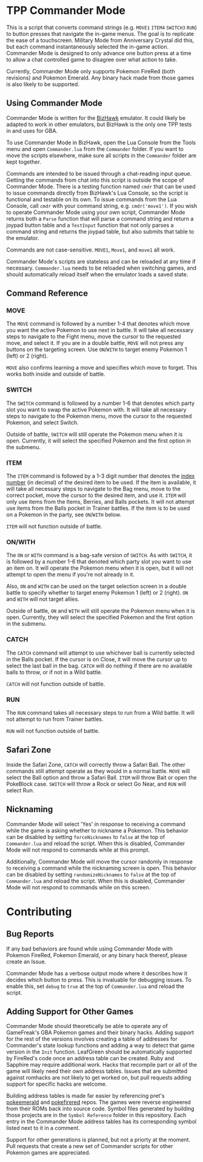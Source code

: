 # TPP Commander Mode

This is a script that converts command strings (e.g. `MOVE1` `ITEM4` `SWITCH3` `RUN`) to button presses that navigate the in-game menus. The goal is to replicate the ease of a touchscreen. Military Mode from Anniversary Crystal did this, but each command instantaneously selected the in-game action. Commander Mode is designed to only advance one button press at a time to allow a chat controlled game to disagree over what action to take.

Currently, Commander Mode only supports Pokemon FireRed (both revisions) and Pokemon Emerald. Any binary hack made from those games is also likely to be supported.

## Using Commander Mode

Commander Mode is written for the [BizHawk](http://tasvideos.org/Bizhawk.html) emulator. It could likely be adapted to work in other emulators, but BizHawk is the only one TPP tests in and uses for GBA.

To use Commander Mode in BizHawk, open the Lua Console from the Tools menu and open `Commander.lua` from the `Commander` folder. If you want to move the scripts elsewhere, make sure all scripts in the `Commander` folder are kept together.

Commands are intended to be issued through a chat-reading input queue. Getting the commands from chat into this script is outside the scope of Commander Mode.
There is a testing function named `cmdr` that can be used to issue commands directly from BizHawk's Lua Console, so the script is functional and testable on its own. To issue commands from the Lua Console, call `cmdr` with your command string, e.g. `cmdr('move1')`.
If you wish to operate Commander Mode using your own script, Commander Mode returns both a `Parse` function that will parse a command string and return a joypad button table and a `TestInput` function that not only parses a command string and returns the joypad table, but also submits that table to the emulator.

Commands are not case-sensitive. `MOVE1`, `Move1`, and `move1` all work.

Commander Mode's scripts are stateless and can be reloaded at any time if necessary. `Commander.lua` needs to be reloaded when switching games, and should automatically reload itself when the emulator loads a saved state.

## Command Reference

### MOVE

The `MOVE` command is followed by a number 1-4 that denotes which move you want the active Pokemon to use next in battle. It will take all necessary steps to navigate to the Fight menu, move the cursor to the requested move, and select it. If you are in a double battle, `MOVE` will not press any buttons on the targeting screen. Use `ON`/`WITH` to target enemy Pokemon 1 (left) or 2 (right).

`MOVE` also confirms learning a move and specifies which move to forget. This works both inside and outside of battle.

### SWITCH

The `SWITCH` command is followed by a number 1-6 that denotes which party slot you want to swap the active Pokemon with. It will take all necessary steps to navigate to the Pokemon menu, move the cursor to the requested Pokemon, and select Switch.

Outside of battle, `SWITCH` will still operate the Pokemon menu when it is open. Currently, it will select the specified Pokemon and the first option in the submenu.

### ITEM

The `ITEM` command is followed by a 1-3 digit number that denotes the [index number](https://bulbapedia.bulbagarden.net/wiki/List_of_items_by_index_number_(Generation_III)) (in decimal) of the desired item to be used. If the item is available, it will take all necessary steps to navigate to the Bag menu, move to the correct pocket, move the cursor to the desired item, and use it. `ITEM` will only use items from the Items, Berries, and Balls pockets. It will not attempt use items from the Balls pocket in Trainer battles. If the item is to be used on a Pokemon in the party, see `ON`/`WITH` below.

`ITEM` will not function outside of battle.

### ON/WITH

The `ON` or `WITH` command is a bag-safe version of `SWITCH`. As with `SWITCH`, it is followed by a number 1-6 that denoted which party slot you want to use an item on. It will operate the Pokemon menu when it is open, but it will not attempt to open the menu if you're not already in it.

Also, `ON` and `WITH` can be used on the target selection screen in a double battle to specify whether to target enemy Pokemon 1 (left) or 2 (right). `ON` and `WITH` will not target allies.

Outside of battle, `ON` and `WITH` will still operate the Pokemon menu when it is open. Currently, they will select the specified Pokemon and the first option in the submenu.

### CATCH

The `CATCH` command will attempt to use whichever ball is currently selected in the Balls pocket. If the cursor is on Close, it will move the cursor up to select the last ball in the bag. `CATCH` will do nothing if there are no available balls to throw, or if not in a Wild battle. 

`CATCH` will not function outside of battle.

### RUN

The `RUN` command takes all necessary steps to run from a Wild battle. It will not attempt to run from Trainer battles.

`RUN` will not function outside of battle.

## Safari Zone

Inside the Safari Zone, `CATCH` will correctly throw a Safari Ball. The other commands still attempt operate as they would in a normal battle. `MOVE` will select the Ball option and throw a Safari Ball. `ITEM` will throw Bait or open the PokeBlock case. `SWITCH` will throw a Rock or select Go Near, and `RUN` will select Run.

## Nicknaming

Commander Mode will select 'Yes' in response to receiving a command while the game is asking whether to nickname a Pokemon. This behavior can be disabled by setting `forceNicknames` to `false` at the top of `Commander.lua` and reload the script. When this is disabled, Commander Mode will not respond to commands while at this prompt.

Additionally, Commander Mode will move the cursor randomly in response to receiving a command while the nicknaming screen is open. This behavior can be disabled by setting `randomizeNicknames` to `false` at the top of `Commander.lua` and reload the script. When this is disabled, Commander Mode will not respond to commands while on this screen.

# Contributing

## Bug Reports

If any bad behaviors are found while using Commander Mode with Pokemon FireRed, Pokemon Emerald, or any binary hack thereof, please create an Issue.

Commander Mode has a verbose output mode where it describes how it decides which button to press. This is invaluable for debugging issues. To enable this, set `debug` to `true` at the top of `Commander.lua` and reload the script.

## Adding Support for Other Games

Commander Mode should theoretically be able to operate any of GameFreak's GBA Pokemon games and their binary hacks. Adding support for the rest of the versions involves creating a table of addresses for Commander's state lookup functions and adding a way to detect that game version in the `Init` function. LeafGreen should be automatically supported by FireRed's code once an address table can be created. Ruby and Sapphire may require additional work. Hacks that recompile part or all of the game will likely need their own address tables. Issues that are submitted against romhacks are not likely to get worked on, but pull requests adding support for specific hacks are welcome.

Building address tables is made far easier by referencing pret's [pokeemerald](https://github.com/pret/pokeemerald/) and [pokefirered](https://github.com/pret/pokefirered/) repos. The games were reverse engineered from their ROMs back into source code. Symbol files generated by building those projects are in the `Symbol Reference` folder in this repository. Each entry in the Commander Mode address tables has its corresponding symbol listed next to it in a comment.

Support for other generations is planned, but not a priorty at the moment. Pull requests that create a new set of Commander scripts for other Pokemon games are appreciated.